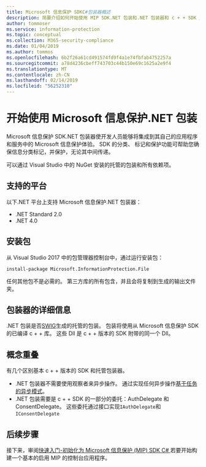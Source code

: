 ```yaml
---
title: Microsoft 信息保护 SDKC#包装器概述
description: 简要介绍如何开始使用 MIP SDK.NET 包装和.NET 包装器和 c + + SDK 之间的差异。
author: tommoser
ms.service: information-protection
ms.topic: conceptual
ms.collection: M365-security-compliance
ms.date: 01/04/2019
ms.author: tommos
ms.openlocfilehash: 6b2f26a61cd491574fd9f4a1e74fbfab4752257a
ms.sourcegitcommit: a78d4236cbeff743703c44b150e69c1625a2e9f4
ms.translationtype: MT
ms.contentlocale: zh-CN
ms.lasthandoff: 02/14/2019
ms.locfileid: "56252310"
---
```

# <a name="getting-started-with-the-microsoft-information-protection-net-wrapper"></a>开始使用 Microsoft 信息保护.NET 包装

Microsoft 信息保护 SDK.NET 包装器使开发人员能够将集成到其自己的应用程序和服务中的 Microsoft 信息保护体验。 SDK 的分类、 标记和保护功能可帮助您确保信息分类标记，并保护，无论其中间传递。 

可以通过 Visual Studio 中的 NuGet 安装的托管的包装和所有依赖项。

## <a name="supported-platforms"></a>支持的平台

以下.NET 平台上支持 Microsoft 信息保护.NET 包装器：

* .NET Standard 2.0
* .NET 4.0

## <a name="installing-the-package"></a>安装包

从 Visual Studio 2017 中的包管理器控制台中，通过运行安装包：

`install-package Microsoft.InformationProtection.File`

任何其他包不是必需的。 第三方库的所有包含，并且会将复制到生成的输出文件夹。

## <a name="wrapper-details"></a>包装器的详细信息

.NET 包装是否[SWIG](https://swig.org/)生成的托管的包装。 包装将使用从 Microsoft 信息保护 SDK 的已编译 c + + 库。 这些 Dll 是 c + + 版本的 SDK 附带的同一个 Dll。

## <a name="concept-overlap"></a>概念重叠

有几个区别基本 c + + 版本的 SDK 和托管包装器。

* .NET 包装器不需要使用观察者来异步操作。 通过实现任何异步操作[基于任务的异步模式](https://docs.microsoft.com/en-us/dotnet/standard/asynchronous-programming-patterns/task-based-asynchronous-pattern-tap)。
* .NET 包装需要是 c + + SDK 的一部分的委托：AuthDelegate 和 ConsentDelegate。 这些委托通过接口实现`IAuthDelegate`和 `IConsentDelegate`

## <a name="next-steps"></a>后续步骤

接下来，审阅[快速入门-初始化为 Microsoft 信息保护 (MIP) SDK C# ](quick-app-initialization-csharp.md)若要开始构建一个基本的启用 MIP 的控制台应用程序。
